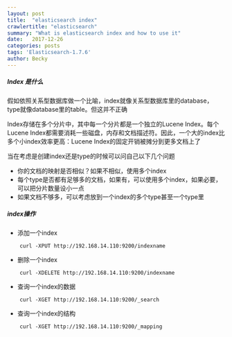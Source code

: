 ```yaml
---
layout: post
title:  "elasticsearch index"
crawlertitle: "elasticsearch"
summary: "What is elasticsearch index and how to use it"
date:   2017-12-26
categories: posts
tags: 'Elasticsearch-1.7.6'
author: Becky
---
```

##### Index 是什么
假如依照关系型数据库做一个比喻，index就像关系型数据库里的database，type就像database里的table。但这并不正确

Index存储在多个分片中，其中每一个分片都是一个独立的Lucene Index。每个Lucene Index都需要消耗一些磁盘，内存和文档描述符。因此，一个大的index比多个小index效率更高：Lucene Index的固定开销被摊分到更多文档上了

当在考虑是创建index还是type的时候可以问自己以下几个问题
+ 你的文档的映射是否相似？如果不相似，使用多个index
+ 每个type是否都有足够多的文档，如果有，可以使用多个index，如果必要，可以把分片数量设小一点
+ 如果文档不够多，可以考虑放到一个index的多个type甚至一个type里

##### index操作
* 添加一个index
```
    curl -XPUT http://192.168.14.110:9200/indexname
```
* 删除一个index
```
    curl -XDELETE http://192.168.14.110:9200/indexname
```
* 查询一个index的数据
```
    curl -XGET http://192.168.14.110:9200/_search
```
* 查询一个index的结构
```
    curl -XGET http://192.168.14.110:9200/_mapping
```